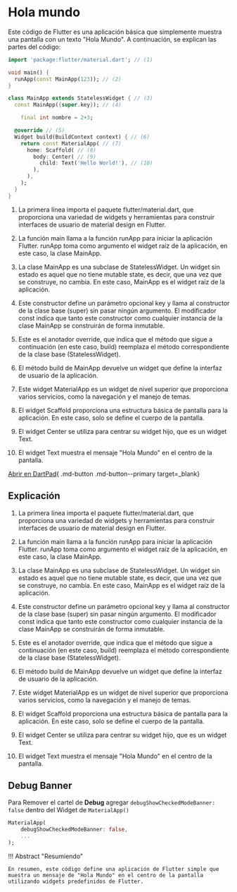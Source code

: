 # Hola mundo

Este código de Flutter es una aplicación básica que simplemente muestra una pantalla con un texto "Hola Mundo". A continuación, se explican las partes del código:

```Dart
import 'package:flutter/material.dart'; // (1)

void main() {
  runApp(const MainApp(123)); // (2)
}

class MainApp extends StatelessWidget { // (3)
  const MainApp({super.key}); // (4)

    final int nombre = 2+3;

  @override // (5)
  Widget build(BuildContext context) { // (6)
    return const MaterialApp( // (7)
      home: Scaffold( // (8)
        body: Center( // (9)
          child: Text('Hello World!'), // (10)
        ),
      ),
    );
  }
}
```

1. La primera línea importa el paquete flutter/material.dart, que proporciona una variedad de widgets y herramientas para construir interfaces de usuario de material design en Flutter.

2. La función main llama a la función runApp para iniciar la aplicación Flutter. runApp toma como argumento el widget raíz de la aplicación, en este caso, la clase MainApp.

3. La clase MainApp es una subclase de StatelessWidget. Un widget sin estado es aquel que no tiene mutable state, es decir, que una vez que se construye, no cambia. En este caso, MainApp es el widget raíz de la aplicación.

4. Este constructor define un parámetro opcional key y llama al constructor de la clase base (super) sin pasar ningún argumento. El modificador const indica que tanto este constructor como cualquier instancia de la clase MainApp se construirán de forma inmutable.

5. Este es el anotador override, que indica que el método que sigue a continuación (en este caso, build) reemplaza el método correspondiente de la clase base (StatelessWidget).

6. El método build de MainApp devuelve un widget que define la interfaz de usuario de la aplicación.

7. Este widget MaterialApp es un widget de nivel superior que proporciona varios servicios, como la navegación y el manejo de temas.

8. El widget Scaffold proporciona una estructura básica de pantalla para la aplicación. En este caso, solo se define el cuerpo de la pantalla.

9. El widget Center se utiliza para centrar su widget hijo, que es un widget Text.

10. El widget Text muestra el mensaje "Hola Mundo" en el centro de la pantalla.

[Abrir en DartPad](https://dartpad.dev/?id=e5dc839eda844fd6392c3cca2f864749){ .md-button .md-button--primary target=\_blank}

## Explicación

1. La primera línea importa el paquete flutter/material.dart, que proporciona una variedad de widgets y herramientas para construir interfaces de usuario de material design en Flutter.

2. La función main llama a la función runApp para iniciar la aplicación Flutter. runApp toma como argumento el widget raíz de la aplicación, en este caso, la clase MainApp.

3. La clase MainApp es una subclase de StatelessWidget. Un widget sin estado es aquel que no tiene mutable state, es decir, que una vez que se construye, no cambia. En este caso, MainApp es el widget raíz de la aplicación.

4. Este constructor define un parámetro opcional key y llama al constructor de la clase base (super) sin pasar ningún argumento. El modificador const indica que tanto este constructor como cualquier instancia de la clase MainApp se construirán de forma inmutable.

5. Este es el anotador override, que indica que el método que sigue a continuación (en este caso, build) reemplaza el método correspondiente de la clase base (StatelessWidget).

6. El método build de MainApp devuelve un widget que define la interfaz de usuario de la aplicación.

7. Este widget MaterialApp es un widget de nivel superior que proporciona varios servicios, como la navegación y el manejo de temas.

8. El widget Scaffold proporciona una estructura básica de pantalla para la aplicación. En este caso, solo se define el cuerpo de la pantalla.

9. El widget Center se utiliza para centrar su widget hijo, que es un widget Text.

10. El widget Text muestra el mensaje "Hola Mundo" en el centro de la pantalla.

## Debug Banner 

Para Remover el cartel de **Debug** agregar `debugShowCheckedModeBanner: false` dentro del Widget de `MaterialApp()`

```dart
MaterialApp( 
    debugShowCheckedModeBanner: false,
    ...
);

```

!!! Abstract "Resumiendo"

    En resumen, este código define una aplicación de Flutter simple que muestra un mensaje de "Hola Mundo" en el centro de la pantalla utilizando widgets predefinidos de Flutter.

